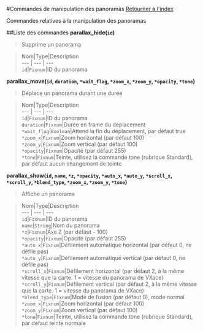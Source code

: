 #Commandes de manipulation des panoramas
[Retourner à l'index](__command_list.md)

Commandes relatives à la manipulation des panoramas

##Liste des commandes
**parallax_hide(`id`)**

> Supprime un panorama

  
> Nom|Type|Description  
--- | --- | ---  
`id`|`Fixnum`|ID du panorama  


**parallax_move(`id`, `duration`, `*wait_flag`, `*zoom_x`, `*zoom_y`, `*opacity`, `*tone`)**

> Déplace un panorama durant une durée

  
> Nom|Type|Description  
--- | --- | ---  
`id`|`Fixnum`|ID du panorama  
`duration`|`Fixnum`|Durée en frame du déplacement  
`*wait_flag`|`Boolean`|Attend la fin du déplacement, par défaut true  
`*zoom_x`|`Fixnum`|Zoom horizontal (par défaut 100)  
`*zoom_y`|`Fixnum`|Zoom vertical (par défaut 100)  
`*opacity`|`Fixnum`|Opacité (par défaut 255)  
`*tone`|`Fixnum`|Teinte, utilisez la commande tone (rubrique Standard), par défaut aucun changement de teinte  


**parallax_show(`id`, `name`, `*z`, `*opacity`, `*auto_x`, `*auto_y`, `*scroll_x`, `*scroll_y`, `*blend_type`, `*zoom_x`, `*zoom_y`, `*tone`)**

> Affiche un panorama

  
> Nom|Type|Description  
--- | --- | ---  
`id`|`Fixnum`|ID du panorama  
`name`|`String`|Nom du panorama  
`*z`|`Fixnum`|Axe Z (par défaut - 100)  
`*opacity`|`Fixnum`|Opacité (par défaut 255)  
`*auto_x`|`Fixnum`|Défilement automatique horizontal (par défaut 0, ne défile pas)  
`*auto_y`|`Fixnum`|Défilement automatique vertical (par défaut 0, ne défile pas)  
`*scroll_x`|`Fixnum`|Défilement horizontal (par défaut 2, à la même vitesse que la carte. 1 = vitesse du panorama de VXace)  
`*scroll_y`|`Fixnum`|Défilement vertical (par défaut 2, à la même vitesse que la carte. 1 = vitesse du panorama de VXace)  
`*blend_type`|`Fixnum`|Mode de fusion (par défaut 0), mode normal  
`*zoom_x`|`Fixnum`|Zoom horizontal (par défaut 100)  
`*zoom_y`|`Fixnum`|Zoom vertical (par défaut 100)  
`*tone`|`Fixnum`|Teinte, utilisez la commande tone (rubrique Standard), par défaut teinte normale  


